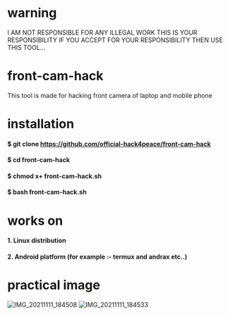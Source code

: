 # warning 
I AM NOT RESPONSIBLE FOR ANY ILLEGAL WORK THIS IS YOUR RESPONSIBILITY IF YOU ACCEPT FOR YOUR RESPONSIBILITY THEN USE THIS TOOL...
# front-cam-hack
This tool is made for hacking front camera of laptop and mobile phone
# installation
#### $ git clone https://github.com/official-hack4peace/front-cam-hack
#### $ cd front-cam-hack
#### $ chmod x+ front-cam-hack.sh
#### $ bash front-cam-hack.sh
# works on
#### 1. Linux distribution
#### 2. Android platform (for example :- termux and andrax etc..)
# practical image
![IMG_20211111_184508](https://user-images.githubusercontent.com/90603785/141304566-5edf9f88-d369-4f2c-a568-09032f4d6559.jpg)
![IMG_20211111_184533](https://user-images.githubusercontent.com/90603785/141311258-55f4e2e5-7a1c-4859-9edb-fb204817088e.jpg)

